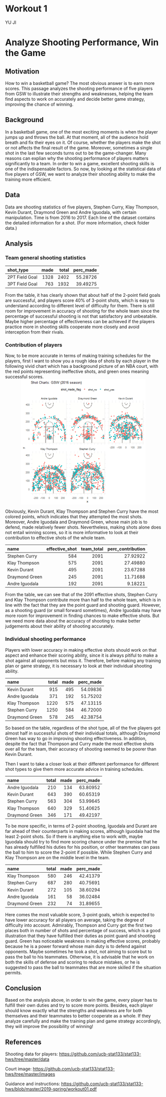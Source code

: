 Workout 1
================
YU JI

Analyze Shooting Performance, Win the Game
==========================================

Motivation
----------

How to win a basketball game? The most obvious answer is to earn more scores. This passage analyzes the shooting performance of five players from GSW to illustrate their strengths and weaknesses, helping the team find aspects to work on accurately and decide better game strategy, improving the chance of winning.

Background
----------

In a basketball game, one of the most exciting moments is when the player jumps up and throws the ball. At that moment, all of the audience hold breath and fix their eyes on it. Of course, whether the players make the shot or not affects the final result of the game. Moreover, sometimes a single shot in the last few seconds turns out to be the game-changer. Many reasons can explian why the shooting performance of players matters significantly to a team. In order to win a game, excellent shooting skills is one of the indispensable factors. So now, by looking at the statistical data of five players of GSW, we want to analyze their shooting ability to make the training more efficient.

Data
----

Data are shooting statistics of five players, Stephen Curry, Klay Thompson, Kevin Durant, Draymond Green and Andre Iguodala, with certain manipulation. Time is from 2016 to 2017. Each line of the dataset contains the detailed information for a shot. (For more information, check folder data.)

Analysis
--------

### Team general shooting statistics

| shot\_type     |  made|  total|  perc\_made|
|:---------------|-----:|------:|-----------:|
| 2PT Field Goal |  1328|   2402|    55.28726|
| 3PT Field Goal |   763|   1932|    39.49275|

From the table, it has clearly shown that about half of the 2-point field goals are successful, and players score 40% of 3-point shots, which is easy to understand according to different level of difficulty for them. There is still room for improvement in accuracy of shooting for the whole team since the percentage of successful shooting is not that satisfactory and unbeatable. Maybe higher percentage of effectiveness can be achieved if the players practice more in shooting skills cooperate more closely and avoid interception from their rivals.

### Contribution of players

Now, to be more accurate in terms of making training schedules for the players, first I want to show you a rough idea of shots by each player in the following vivid chart which has a background picture of an NBA court, with the red points representing ineffective shots, and green ones meaning successful scores. <img src="../images/gsw-shot-charts.png" width="80%" style="display: block; margin: auto;" />

Obviously, Kevin Durant, Klay Thompson and Stephen Curry have the most colored points, which indicates that they attempted the most shots. Moreover, Andre Iguodala and Draymond Green, whose main job is to defend, made relatively fewer shots. Nevertheless, making shots alone does not entail winning scores, so it is more informative to look at their contribution to effective shots of the whole team.

| name           |  effective\_shot|  team\_total|  perc\_contribution|
|:---------------|----------------:|------------:|-------------------:|
| Stephen Curry  |              584|         2091|            27.92922|
| Klay Thompson  |              575|         2091|            27.49880|
| Kevin Durant   |              495|         2091|            23.67288|
| Draymond Green |              245|         2091|            11.71688|
| Andre Iguodala |              192|         2091|             9.18221|

From the table, we can see that of the 2091 effective shots, Stephen Curry and Klay Thompson contribute more than half to the whole team, which is in line with the fact that they are the point guard and shooting guard. However, as a shooting guard (or small forward sometimes), Andre Iguodala may have more room for improvement in finding chances to make effective shots. But we need more data about the accuracy of shooting to make better judgements about their ability of shooting accurately.

### Individual shooting performance

Players with lower accuracy in making effective shots should work on that aspect and enhance their scoring ability, since it is always pitiful to make a shot against all opponents but miss it. Therefore, before making any training plan or game strategy, it is necessary to look at their individual shooting ability.

| name           |  total|  made|  perc\_made|
|:---------------|------:|-----:|-----------:|
| Kevin Durant   |    915|   495|    54.09836|
| Andre Iguodala |    371|   192|    51.75202|
| Klay Thompson  |   1220|   575|    47.13115|
| Stephen Curry  |   1250|   584|    46.72000|
| Draymond Green |    578|   245|    42.38754|

So based on the table, regardless of the shot type, all of the five players got almost half in successful shots of their individual totals, although Draymond Green has way to go in improving shooting effectiveness. In addition, despite the fact that Thompson and Curry made the most effective shots over all for the team, their accuracy of shooting seemed to be poorer than Kevin Durant.

Then I want to take a closer look at their different performance for different shot types to give them more accurate advice in training schedules.

| name           |  total|  made|  perc\_made|
|:---------------|------:|-----:|-----------:|
| Andre Iguodala |    210|   134|    63.80952|
| Kevin Durant   |    643|   390|    60.65319|
| Stephen Curry  |    563|   304|    53.99645|
| Klay Thompson  |    640|   329|    51.40625|
| Draymond Green |    346|   171|    49.42197|

To be more specific, in terms of 2-point shooting, Iguodala and Durant are far ahead of their counterparts in making scores, although Iguodala had the least 2-point shots. So if there is anything else to work with, maybe Iguodala should try to find more scoring chance under the premise that he has already fulfilled his duties for his position, or other teammates can pass the ball to him to score the 2-point if possible. While Stephen Curry and Klay Thompson are on the middle level in the team.

| name           |  total|  made|  perc\_made|
|:---------------|------:|-----:|-----------:|
| Klay Thompson  |    580|   246|    42.41379|
| Stephen Curry  |    687|   280|    40.75691|
| Kevin Durant   |    272|   105|    38.60294|
| Andre Iguodala |    161|    58|    36.02484|
| Draymond Green |    232|    74|    31.89655|

Here comes the most valuable score, 3-point goals, which is expected to have lower accuracy for all players on average, taking the degree of difficulty into account. Admirably, Thompson and Curry got the first two places both in number of shots and percentage of success, which is a good illustration that they have fulfilled their duties as point guard and shooting guard. Green has noticeable weakness in making effective scores, probably because he is a power forward whose main duty is to defend against opponents. Maybe sometimes he took a shot, not aiming to score but to pass the ball to his teammates. Otherwise, it is advisable that he work on both the skills of defense and scoring to reduce mistakes, or he is suggested to pass the ball to teammates that are more skilled if the situation permits.

Conclusion
----------

Based on the analysis above, in order to win the game, every player has to fulfill their own duties and try to score more points. Besides, each player should know exactly what the strengths and weakness are for both themselves and their teammates to better cooperate as a whole. If they analyze carefully and make the training plan and game strategy accordingly, they will improve the possibility of winning!

References
----------

Shooting data for players: <https://github.com/ucb-stat133/stat133-hws/tree/master/data>

Court image: <https://github.com/ucb-stat133/stat133-hws/tree/master/images>

Guidance and instructions: <https://github.com/ucb-stat133/stat133-hws/blob/master/2019-spring/workout01.pdf>
